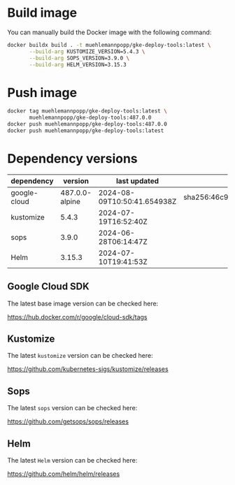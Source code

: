 # Build image

You can manually build the Docker image with the following command:

```bash
docker buildx build . -t muehlemannpopp/gke-deploy-tools:latest \
       --build-arg KUSTOMIZE_VERSION=5.4.3 \
       --build-arg SOPS_VERSION=3.9.0 \
       --build-arg HELM_VERSION=3.15.3
```

# Push image

```bash
docker tag muehlemannpopp/gke-deploy-tools:latest \
       muehlemannpopp/gke-deploy-tools:487.0.0
docker push muehlemannpopp/gke-deploy-tools:487.0.0
docker push muehlemannpopp/gke-deploy-tools:latest
```


# Dependency versions

| dependency   | version                 | last updated                 | digest                       |
|--------------|-------------------------|------------------------------|------------------------------|
| google-cloud | 487.0.0-alpine | 2024-08-09T10:50:41.654938Z | sha256:46c99150b456cdf9738ad21bfdb6264d09d1507ee820693fbb871010a3d422f2 |
| kustomize    | 5.4.3        | 2024-07-19T16:52:40Z            |                              |
| sops         | 3.9.0             | 2024-06-28T06:14:47Z                 |                              |
| Helm         | 3.15.3             | 2024-07-10T19:41:53Z                 |                              |


## Google Cloud SDK

The latest base image version can be checked here:

<https://hub.docker.com/r/google/cloud-sdk/tags>


## Kustomize

The latest `kustomize` version can be checked here:

<https://github.com/kubernetes-sigs/kustomize/releases>


## Sops

The latest `sops` version can be checked here:

<https://github.com/getsops/sops/releases>


## Helm

The latest `Helm` version can be checked here:

<https://github.com/helm/helm/releases>
